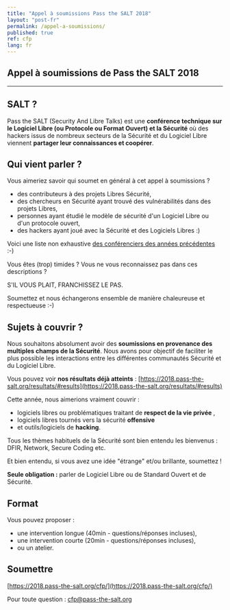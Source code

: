 ```yaml
---
title: "Appel à soumissions Pass the SALT 2018"
layout: "post-fr"
permalink: /appel-a-soumissions/
published: true 
ref: cfp
lang: fr
---
```


## Appel à soumissions de Pass the SALT 2018

---

## SALT ?
Pass the SALT (Security And Libre Talks) est une **conférence technique sur le Logiciel Libre (ou Protocole ou Format Ouvert) et la Sécurité** où des hackers issus de nombreux secteurs de la Sécurité et du Logiciel Libre  viennent **partager leur connaissances et coopérer**.

## Qui vient parler ?
Vous aimeriez savoir qui soumet en général à cet appel à soumissions ?

* des contributeurs à des projets Libres Sécurité,
* des chercheurs en Sécurité ayant trouvé des vulnérabilités dans des projets Libres,
* personnes ayant étudié le modèle de sécurité d'un Logiciel Libre ou d'un protocole ouvert,
* des hackers ayant joué avec la Sécurité et des Logiciels Libres :)

Voici une liste non exhaustive [des conférenciers des années précédentes](https://2018.pass-the-salt.org/resultats/#speakers) :-)

Vous êtes (trop) timides ? Vous ne vous reconnaissez pas dans ces descriptions ?

S'IL VOUS PLAIT, FRANCHISSEZ LE PAS.

Soumettez et nous échangerons ensemble de manière chaleureuse et respectueuse :-)

## Sujets à couvrir  ?
Nous souhaitons absolument avoir des **soumissions en provenance des multiples champs de la Sécurité**. Nous avons pour objectif de faciliter le plus possible les interactions entre les différentes communautés Sécurité et du Logiciel Libre.

Vous pouvez voir **nos résultats déjà atteints** : [https://2018.pass-the-salt.org/resultats/#results](https://2018.pass-the-salt.org/resultats/#results)

Cette année, nous aimerions vraiment couvrir :

* logiciels libres ou problématiques traitant de **respect de la vie privée** , 
* logiciels libres tournés vers la sécurité **offensive** 
* et outils/logiciels de **hacking**.

Tous les thèmes habituels de la Sécurité sont bien entendu les bienvenus : DFIR, Network, Secure Coding etc.

Et bien entendu, si vous avez une idée "étrange" et/ou brillante, soumettez ! 

**Seule obligation :** parler de Logiciel Libre ou de Standard Ouvert et de Sécurité. 

## Format
Vous pouvez proposer :
* une intervention longue (40min - questions/réponses incluses),
* une intervention courte (20min - questions/réponses incluses),
* ou un atelier.

## Soumettre
[https://2018.pass-the-salt.org/cfp/](https://2018.pass-the-salt.org/cfp/)

Pour toute question : [cfp@pass-the-salt.org](mailto:cfp@pass-the-salt.org) 